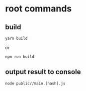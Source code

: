 # root commands

## build

```
yarn build
```

or

```
npm run build
```

## output result to console

```
node public//main.[hash].js
```
